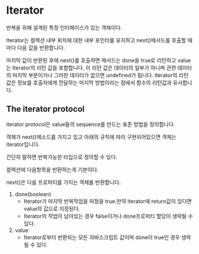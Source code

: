 # Iterator

반복을 위해 설계된 특정 인터페이스가 있는 객체이다. 

Iterator는 컬렉션 내부 위치에 대한 내부 포인터를 유지하고 next()메서드를 호출할 때마다 다음 값을 반환합니다.

마지막 값이 반환된 후에 next()를 호출하면 메서드는 done을 true로 리턴하고 value는 Iterator의 리턴 값을 포함합니다. 이 리턴 값은 데이터의 일부가 아니며 관련 데이터의 마지막 부분이거나 그러한 데이터가 없으면 undefined가 됩니다. Iterator의 리턴 값은 정보를 호출자에게 전달하는 마지막 방법이라는 점에서 함수의 리턴값과 유사합니다.

## The iterator protocol

iterator protocol은 value들의 sequence를 만드는 표준 방법을 정의합니다.

객체가 next()메소드를 가지고 있고 아래의 규칙에 따라 구현되어있으면 객체는 iterator입니다.

간단히 말하면 반복가능한 타입으로 정의할 수 있다. 

컬렉션에 다음항목을 반환하는게 기본이다.

next()은 다음 프로퍼티를 가지는 객체를 반환합니다.

1. done(boolean) 
    - Iterator가 마지막 반복작업을 마쳤을 true.만약 iterator에 return값이 있다면 value의 값으로 지정된다.
    - Iterator의 작업이 남아있는 경우 false이거나  done프로퍼티 할당이 생략될 수 있다.
2. value
    - Iterator로부터 반환되는 모든 자바스크립트 값이며 done이 true인 경우 생략될 수 있다.

## 1. 내장 iterables

String, Array, TypedArray, Map, Set

이 객체들의 프로토타입 객체들은 모두 @@iterator 메소드를 가지고 있다

## 2. 사용자 정의 iterable
```js
var myIterable = {};
myIterable[Symbol.iterator] = function* () {
    yield 1;
    yield 2;
    yield 3;
};
[...myIterable]; // [1, 2, 3]
```
## 3. Iterable을 허용하는 내장   API

- Map([iterable])
- WeakMap([iterable])
- Set([iterable])
- WeakSet([iterable])
- Promise.all(iterable)
- Promise.race(iterable)
- Array.from()

## 4. Iterable과 함께 사용되는 분법

- for-of
- spread operator
- yield*
- destructuring assignment
```js
// for-of
for(let value of ["a", "b", "c"]){
    console.log(value);
}

// spread operator
[..."abc"];

// yield*
function* gen(){
    yield* ["a", "b", "c"];
}

gen().next(); 

// destructuring
[a, b, c] = new Set(["a", "b", "c"]);
```

## 5. 예시
```js
//기본적인 iterator
function makeIterator(array){
    var nextIndex = 0;
    
    return {
        next: function(){
            return nextIndex < array.length ?
                {value: array[nextIndex++], done: false} :
                {done: true};
        }
    };
}

var it = makeIterator(['yo', 'ya']);

console.log(it.next().value); // 'yo'
console.log(it.next().value); // 'ya'
console.log(it.next().done);  // true

//Generartor를 이용한 iterator
function* makeGenerator(array){
    var nextIdx = 0;

    while(nextIdx < array.length){
        yield array[nextIdx++];
    }
}

var gen = makeGenerator(['yo', 'ya'])
console.log(gen.next().value); // 'yo'
console.log(gen.next().value); // 'ya'
console.log(gen.next().done);  // true
```
## REF

- [https://developer.mozilla.org/ko/docs/Web/JavaScript/Reference/Iteration_protocols](https://developer.mozilla.org/ko/docs/Web/JavaScript/Reference/Iteration_protocols)


- [https://github.com/qodot/wiki/blob/master/js/es6-iterator.md](https://github.com/qodot/wiki/blob/master/js/es6-iterator.md)

- [http://hacks.mozilla.or.kr/2015/08/es6-in-depth-generators/](http://hacks.mozilla.or.kr/2015/08/es6-in-depth-generators/)

- [http://hacks.mozilla.or.kr/2016/02/es6-in-depth-generators-continued/](http://hacks.mozilla.or.kr/2016/02/es6-in-depth-generators-continued/)